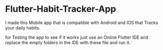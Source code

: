 # Flutter-Habit-Tracker-App
I made this Mobile app that is compatible with Android and IOS that Tracks your daily habits.

for Testing the app to see if it works just use an Online Flutter IDE and replace the empty folders in the IDE with these file and run it.
